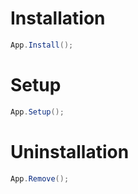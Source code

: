 # Installation

```csharp
App.Install();
```

# Setup

```csharp
App.Setup();
```

# Uninstallation

```csharp
App.Remove();
```